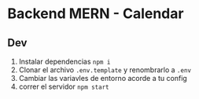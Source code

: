 # Backend MERN - Calendar

## Dev

1. Instalar dependencias `npm i`
2. Clonar el archivo `.env.template` y renombrarlo a `.env`
3. Cambiar las variavles de entorno acorde a tu config
4. correr el servidor `npm start`

